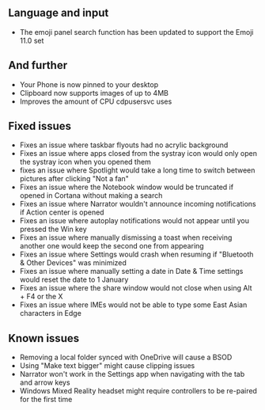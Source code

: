 ## Language and input
- The emoji panel search function has been updated to support the Emoji 11.0 set

## And further
- Your Phone is now pinned to your desktop
- Clipboard now supports images of up to 4MB
- Improves the amount of CPU cdpusersvc uses

## Fixed issues
- Fixes an issue where taskbar flyouts had no acrylic background
- Fixes an issue where apps closed from the systray icon would only open the systray icon when you opened them
- fixes an issue where Spotlight would take a long time to switch between pictures after clicking "Not a fan"
- Fixes an issue where the Notebook window would be truncated if opened in Cortana without making a search
- Fixes an issue where Narrator wouldn't announce incoming notifications if Action center is opened
- Fixes an issue where autoplay notifications would not appear until you pressed the Win key
- Fixes an issue where manually dismissing a toast when receiving another one would keep the second one from appearing
- Fixes an issue where Settings would crash when resuming if "Bluetooth & Other Devices" was minimized
- Fixes an issue where manually setting a date in Date & Time settings would reset the date to 1 January
- Fixes an issue where the share window would not close when using Alt + F4 or the X
- Fixes an issue where IMEs would not be able to type some East Asian characters in Edge

## Known issues
- Removing a local folder synced with OneDrive will cause a BSOD
- Using "Make text bigger" might cause clipping issues
- Narrator won't work in the Settings app when navigating with the tab and arrow keys
- Windows Mixed Reality headset might require controllers to be re-paired for the first time